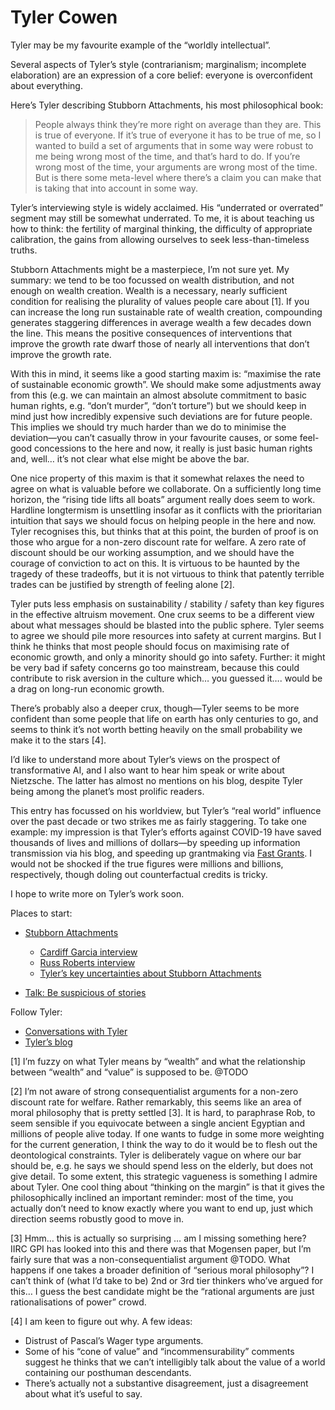 # Tyler Cowen
Tyler may be my favourite example of the “worldly intellectual”. 

Several aspects of Tyler’s style (contrarianism; marginalism; incomplete elaboration) are an expression of a core belief: everyone is overconfident about everything. 

Here’s Tyler describing Stubborn Attachments, his most philosophical book:

> People always think they’re more right on average than they are. This is true of everyone. If it’s true of everyone it has to be true of me, so I wanted to build a set of arguments that in some way were robust to me being wrong most of the time, and that’s hard to do. If you’re wrong most of the time, your arguments are wrong most of the time. But is there some meta-level where there’s a claim you can make that is taking that into account in some way.

Tyler’s interviewing style is widely acclaimed. His “underrated or overrated” segment may still be somewhat underrated. To me, it is about teaching us how to think: the fertility of marginal thinking, the difficulty of appropriate calibration, the gains from allowing ourselves to seek less-than-timeless truths.

Stubborn Attachments might be a masterpiece, I’m not sure yet. My summary: we tend to be too focussed on wealth distribution, and not enough on wealth creation. Wealth is a necessary, nearly sufficient condition for realising the plurality of values people care about [1]. If you can increase the long run sustainable rate of wealth creation, compounding generates staggering differences in average wealth a few decades down the line. This means the positive consequences of interventions that improve the growth rate dwarf those of nearly all interventions that don’t improve the growth rate.

With this in mind, it seems like a good starting maxim is: “maximise the rate of sustainable economic growth”. We should make some adjustments away from this (e.g. we can maintain an almost absolute commitment to basic human rights, e.g. “don’t murder”, “don’t torture”) but we should keep in mind just how incredibly expensive such deviations are for future people. This implies we should try much harder than we do to minimise the deviation—you can’t casually throw in your favourite causes, or some feel-good concessions to the here and now, it really is just basic human rights and, well…  it’s not clear what else might be above the bar.

One nice property of this maxim is that it somewhat relaxes the need to agree on what is valuable before we collaborate. On a sufficiently long time horizon, the “rising tide lifts all boats” argument really does seem to work. Hardline longtermism is unsettling insofar as it conflicts with the prioritarian intuition that says we should focus on helping people in the here and now. Tyler recognises this, but thinks that at this point, the burden of proof is on those who argue for a non-zero discount rate for welfare. A zero rate of discount should be our working assumption, and we should have the courage of conviction to act on this. It is virtuous to be haunted by the tragedy of these tradeoffs, but it is not virtuous to think that patently terrible trades can be justified by strength of feeling alone [2]. 

Tyler puts less emphasis on sustainability / stability / safety than key figures in the effective altruism movement. One crux seems to be a different view about what messages should be blasted into the public sphere. Tyler seems to agree we should pile more resources into safety at current margins. But I think he thinks that most people should focus on maximising rate of economic growth, and only a minority should go into safety. Further: it might be very bad if safety concerns go too mainstream, because this could contribute to risk aversion in the culture which… you guessed it…. would be a drag on long-run economic growth. 

There’s probably also a deeper crux, though—Tyler seems to be more confident than some people that life on earth has only centuries to go, and seems to think it’s not worth betting heavily on the small probability we make it to the stars [4]. 

I’d like to understand more about Tyler’s views on the prospect of transformative AI, and I also want to hear him speak or write about Nietzsche. The latter has almost no mentions on his blog, despite Tyler being among the planet’s most prolific readers. 

This entry has focussed on his worldview, but Tyler’s “real world” influence over the past decade or two strikes me as fairly staggering. To take one example: my impression is that Tyler’s efforts against COVID-19 have saved thousands of lives and millions of dollars—by speeding up information transmission via his blog, and speeding up grantmaking via [Fast Grants](https://fastgrants.org). I would not be shocked if the true figures were millions and billions, respectively, though doling out counterfactual credits is tricky. 

I hope to write more on Tyler’s work soon.

Places to start:
* [Stubborn Attachments](https://www.amazon.co.uk/Stubborn-Attachments-Prosperous-Responsible-Individuals/dp/1732265135)
	* [Cardiff Garcia interview](https://thevalmy.com/28)
	* [Russ Roberts interview](https://www.listennotes.com/podcasts/econtalk/tyler-cowen-on-stubborn-voTPp5YliH3/)
	* [Tyler’s key uncertainties about Stubborn Attachments](https://thevalmy.com/29)

* [Talk: Be suspicious of stories](https://www.ted.com/talks/tyler_cowen_be_suspicious_of_simple_stories/transcript?language=en)

Follow Tyler:
* [Conversations with Tyler](https://conversationswithtyler.com/)
* [Tyler’s blog](marginalrevolution.com/)


[1] I’m fuzzy on what Tyler means by “wealth” and what the relationship between “wealth” and “value” is supposed to be. @TODO

[2] I’m not aware of strong consequentialist arguments for a non-zero discount rate for welfare. Rather remarkably, this seems like an area of moral philosophy that is pretty settled [3]. It is hard, to paraphrase Rob, to seem sensible if you equivocate between a single ancient Egyptian and millions of people alive today. If one wants to fudge in some more weighting for the current generation, I think the way to do it would be to flesh out the deontological constraints. Tyler is deliberately vague on where our bar should be, e.g. he says we should spend less on the elderly, but does not give detail. To some extent, this strategic vagueness is something I admire about Tyler. One cool thing about “thinking on the margin” is that it gives the philosophically inclined an important reminder: most of the time, you actually don’t need to know exactly where you want to end up, just which direction seems robustly good to move in.  

[3] Hmm… this is actually so surprising … am I missing something here? IIRC GPI has looked into this and there was that Mogensen paper, but I’m fairly sure that was a non-consequentialist argument @TODO. What happens if one takes a broader definition of “serious moral philosophy”? I can’t think of (what I’d take to be) 2nd or 3rd tier thinkers who’ve argued for this… I guess the best candidate might be the “rational arguments are just rationalisations of power” crowd.

[4] I am keen to figure out why. A few ideas:

* Distrust of Pascal’s Wager type arguments.
* Some of his “cone of value” and “incommensurability” comments suggest he thinks that we can’t intelligibly talk about the value of a world containing our posthuman descendants.
* There’s actually not a substantive disagreement, just a disagreement about what it’s useful to say. 


<!-- #web/people -->

<!-- {BearID:tyler-cowen.md} -->
